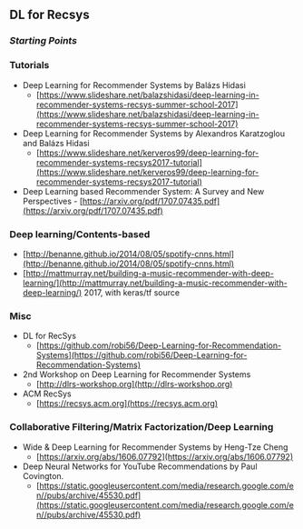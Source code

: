 ## DL for Recsys

### *Starting Points*

### Tutorials
- Deep Learning for Recommender Systems by Balázs Hidasi
	- [https://www.slideshare.net/balazshidasi/deep-learning-in-recommender-systems-recsys-summer-school-2017](https://www.slideshare.net/balazshidasi/deep-learning-in-recommender-systems-recsys-summer-school-2017)
- Deep Learning for Recommender Systems by Alexandros    Karatzoglou and Balázs    Hidasi
	- [https://www.slideshare.net/kerveros99/deep-learning-for-recommender-systems-recsys2017-tutorial](https://www.slideshare.net/kerveros99/deep-learning-for-recommender-systems-recsys2017-tutorial)
- Deep Learning based Recommender System: A Survey and New Perspectives 	- [https://arxiv.org/pdf/1707.07435.pdf](https://arxiv.org/pdf/1707.07435.pdf)
  
### Deep learning/Contents-based
- [http://benanne.github.io/2014/08/05/spotify-cnns.html](http://benanne.github.io/2014/08/05/spotify-cnns.html)
- [http://mattmurray.net/building-a-music-recommender-with-deep-learning/](http://mattmurray.net/building-a-music-recommender-with-deep-learning/) 2017, with keras/tf source

### Misc
- DL for RecSys 
	- [https://github.com/robi56/Deep-Learning-for-Recommendation-Systems](https://github.com/robi56/Deep-Learning-for-Recommendation-Systems)
- 2nd Workshop on Deep Learning for Recommender Systems 
	- [http://dlrs-workshop.org](http://dlrs-workshop.org)
- ACM RecSys 
	- [https://recsys.acm.org](https://recsys.acm.org)

### Collaborative Filtering/Matrix Factorization/Deep Learning
- Wide & Deep Learning for Recommender Systems by Heng-Tze Cheng
	- [https://arxiv.org/abs/1606.07792](https://arxiv.org/abs/1606.07792)
- Deep Neural Networks for YouTube Recommendations by Paul Covington.
	- [https://static.googleusercontent.com/media/research.google.com/en//pubs/archive/45530.pdf](https://static.googleusercontent.com/media/research.google.com/en//pubs/archive/45530.pdf)
